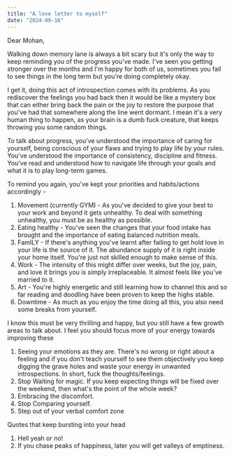 ```yaml
---
title: "A love letter to myself"
date: "2024-09-16"
---
```


Dear Mohan,

Walking down memory lane is always a bit scary but it's only the way to keep reminding you of the progress you've made. I've seen you getting stronger over the months and I'm happy for both of us, sometimes you fail to see things in the long term but you're doing completely okay.

I get it, doing this act of introspection comes with its problems. As you rediscover the feelings you had back then it would be like a mystery box that can either bring back the pain or the joy to restore the purpose that you've had that somewhere along the line went dormant. I mean it's a very human thing to happen, as your brain is a dumb fuck creature, that keeps throwing you some random things.

To talk about progress, you've understood the importance of caring for yourself, being conscious of your flaws and trying to play life by your rules. You've understood the importance of consistency, discipline and fitness. You've read and understood how to navigate life through your goals and what it is to play long-term games.

To remind you again, you've kept your priorities and habits/actions accordingly -

1. Movement (currently GYM) - As you've decided to give your best to your work and beyond it gets unhealthy. To deal with something unhealthy, you must be as healthy as possible.
2. Eating healthy - You've seen the changes that your food intake has brought and the importance of eating balanced nutrition meals.
3. FamILY - If there's anything you've learnt after failing to get hold love in your life is the source of it. The abundance supply of it is right inside your home itself. You're just not skilled enough to make sense of this.
4. Work - The intensity of this might differ over weeks, but the joy, pain, and love it brings you is simply irreplaceable. It almost feels like you've married to it.
5. Art - You're highly energetic and still learning how to channel this and so far reading and doodling have been proven to keep the highs stable.
6. Downtime - As much as you enjoy the time doing all this, you also need some breaks from yourself.

I know this must be very thrilling and happy, but you still have a few growth areas to talk about. I feel you should focus more of your energy towards improving these

1. Seeing your emotions as they are. There's no wrong or right about a feeling and if you don't teach yourself to see them objectively you keep digging the grave holes and waste your energy in unwanted introspections. In short, fuck the thoughts/feelings.
2. Stop Waiting for magic. If you keep expecting things will be fixed over the weekend, then what's the point of the whole week?
3. Embracing the discomfort.
4. Stop Comparing yourself.
5. Step out of your verbal comfort zone

Quotes that keep bursting into your head

1. Hell yeah or no!
2. If you chase peaks of happiness, later you will get valleys of emptiness.
